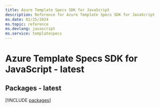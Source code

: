 ```yaml
---
title: Azure Template Specs SDK for JavaScript
description: Reference for Azure Template Specs SDK for JavaScript
ms.date: 01/25/2024
ms.topic: reference
ms.devlang: javascript
ms.service: templatespecs
---
```

# Azure Template Specs SDK for JavaScript - latest
## Packages - latest
[!INCLUDE [packages](template-specs-index.md)]
